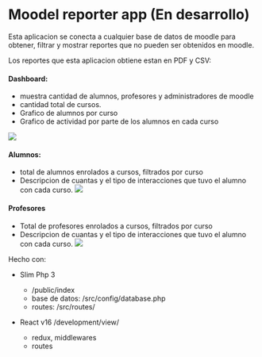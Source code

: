 # Moodel reporter app (En desarrollo)

Esta aplicacion  se conecta a cualquier base de datos de moodle para obtener, filtrar y mostrar reportes que no pueden ser obtenidos en moodle.

Los reportes que esta aplicacion obtiene estan en PDF y CSV:

#### Dashboard: 
+ muestra cantidad de alumnos, profesores y administradores de moodle
+ cantidad total de cursos.
+ Grafico de alumnos por curso
+ Grafico de actividad por parte de los alumnos en cada curso

![](https://raw.githubusercontent.com/ivanrices/Moodle-Reporter/master/assets/dashboard.png)


#### Alumnos:
+ total de alumnos enrolados a cursos, filtrados por curso
+ Descripcion de cuantas y el tipo de interacciones que tuvo el alumno con cada curso.
![](https://raw.githubusercontent.com/ivanrices/Moodle-Reporter/master/assets/alumnos.png)

#### Profesores
+ Total de profesores enrolados a cursos, filtrados por curso
+ Descripcion de cuantas y el tipo de interacciones que tuvo el alumno con cada curso.
![](https://raw.githubusercontent.com/ivanrices/Moodle-Reporter/master/assets/profesores.png)

Hecho con:

* Slim Php 3 
  - /public/index
  - base de datos: /src/config/database.php
  - routes: /src/routes/

* React v16 /development/view/
  - redux, middlewares
  - routes

